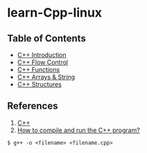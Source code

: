 # learn-Cpp-linux

## Table of Contents

- [C++ Introduction](https://github.com/KhairulIzwan/learn-Cpp-linux/blob/main/docs/C++%20Introduction.md)
- [C++ Flow Control](https://github.com/KhairulIzwan/learn-Cpp-linux/blob/460e1a4113786509ff1fe31f17158e8ca4660a41/docs/C++%20Flow%20Control.md)
- [C++ Functions](https://github.com/KhairulIzwan/learn-Cpp-linux/blob/main/docs/C++%20Functions.md)
- [C++ Arrays & String](https://github.com/KhairulIzwan/learn-Cpp-linux/blob/main/docs/C++%20Arrays%20&%20String.md)
- [C++ Structures](https://github.com/KhairulIzwan/learn-Cpp-linux/blob/main/docs/C++%20Structures.md)
## References

1. [C++](https://www.programiz.com/cpp-programming/)
2. [How to compile and run the C++ program?](https://www.tutorialspoint.com/How-to-compile-and-run-the-Cplusplus-program)

```
$ g++ -o <filename> <filename.cpp>
```
